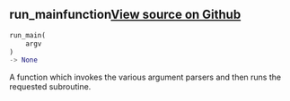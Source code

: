 ## run_main<span class="tag">function</span><a class="sourcelink" href=https://github.com/fastestimator/fastestimator/blob/r1.2/fastestimator/cli/main.py/#L24-L37>View source on Github</a>
```python
run_main(
	argv
)
-> None
```
A function which invokes the various argument parsers and then runs the requested subroutine.
    


